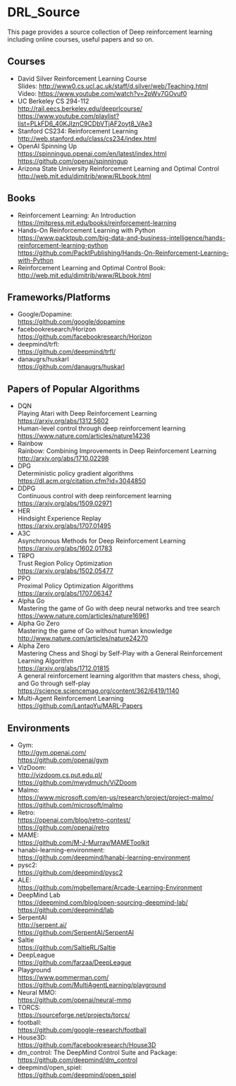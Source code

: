 # DRL_Source
This page provides a source collection of Deep reinforcement learning including online courses, useful papers and so on.
## Courses
* David Silver Reinforcement Learning Course <br>
Slides: http://www0.cs.ucl.ac.uk/staff/d.silver/web/Teaching.html<br>
Video: https://www.youtube.com/watch?v=2pWv7GOvuf0
* UC Berkeley CS 294-112<br>
http://rail.eecs.berkeley.edu/deeprlcourse/<br>
https://www.youtube.com/playlist?list=PLkFD6_40KJIznC9CDbVTjAF2oyt8_VAe3<br>
* Stanford CS234: Reinforcement Learning<br>
http://web.stanford.edu/class/cs234/index.html<br>
* OpenAI Spinning Up<br>
https://spinningup.openai.com/en/latest/index.html<br>
https://github.com/openai/spinningup<br>
* Arizona State University Reinforcement Learning and Optimal Control<br>
http://web.mit.edu/dimitrib/www/RLbook.html
## Books
* Reinforcement Learning: An Introduction<br>
https://mitpress.mit.edu/books/reinforcement-learning<br>
* Hands-On Reinforcement Learning with Python<br>
https://www.packtpub.com/big-data-and-business-intelligence/hands-reinforcement-learning-python<br>
https://github.com/PacktPublishing/Hands-On-Reinforcement-Learning-with-Python<br>
* Reinforcement Learning and Optimal Control Book:<br>
http://web.mit.edu/dimitrib/www/RLbook.html<br>
## Frameworks/Platforms
* Google/Dopamine:<br>
https://github.com/google/dopamine<br>
* facebookresearch/Horizon<br>
https://github.com/facebookresearch/Horizon <br>
* deepmind/trfl:<br>
https://github.com/deepmind/trfl/ <br>
* danaugrs/huskarl<br>
https://github.com/danaugrs/huskarl
## Papers of Popular Algorithms
* DQN<br>
Playing Atari with Deep Reinforcement Learning<br>
https://arxiv.org/abs/1312.5602<br>
Human-level control through deep reinforcement learning<br>
https://www.nature.com/articles/nature14236<br>
* Rainbow<br>
Rainbow: Combining Improvements in Deep Reinforcement Learning<br>
http://arxiv.org/abs/1710.02298<br>
* DPG<br>
Deterministic policy gradient algorithms<br>
	https://dl.acm.org/citation.cfm?id=3044850<br>
* DDPG<br>
Continuous control with deep reinforcement learning<br>
https://arxiv.org/abs/1509.02971<br>
* HER <br>
Hindsight Experience Replay<br>
	https://arxiv.org/abs/1707.01495<br>
* A3C<br>
Asynchronous Methods for Deep Reinforcement Learning<br>
https://arxiv.org/abs/1602.01783<br>
* TRPO<br>
Trust Region Policy Optimization <br>
https://arxiv.org/abs/1502.05477<br>
* PPO<br>
Proximal Policy Optimization Algorithms <br>
https://arxiv.org/abs/1707.06347<br>
* Alpha Go<br>
Mastering the game of Go with deep neural networks and tree search<br>
	https://www.nature.com/articles/nature16961<br>
* Alpha Go Zero<br>
Mastering the game of Go without human knowledge<br>
http://www.nature.com/articles/nature24270<br>
* Alpha Zero<br>
Mastering Chess and Shogi by Self-Play with a General Reinforcement Learning Algorithm<br>
https://arxiv.org/abs/1712.01815<br>
A general reinforcement learning algorithm that masters chess, shogi, and Go through self-play<br>
https://science.sciencemag.org/content/362/6419/1140<br>
* Multi-Agent Reinforcement Learning<br>
https://github.com/LantaoYu/MARL-Papers<br>

## Environments
* Gym: <br>
http://gym.openai.com/<br>
https://github.com/openai/gym<br>
* VizDoom: <br>
http://vizdoom.cs.put.edu.pl/<br>
https://github.com/mwydmuch/ViZDoom<br>
* Malmo: <br>
https://www.microsoft.com/en-us/research/project/project-malmo/<br>
https://github.com/microsoft/malmo<br>
* Retro: <br>
https://openai.com/blog/retro-contest/<br>
https://github.com/openai/retro<br>
* MAME: <br>
https://github.com/M-J-Murray/MAMEToolkit<br>
* hanabi-learning-environment: <br>
https://github.com/deepmind/hanabi-learning-environment<br>
* pysc2: <br>
https://github.com/deepmind/pysc2<br>
* ALE:<br>
https://github.com/mgbellemare/Arcade-Learning-Environment<br>
* DeepMind Lab<br>
https://deepmind.com/blog/open-sourcing-deepmind-lab/<br>
https://github.com/deepmind/lab<br>
* SerpentAI<br>
http://serpent.ai/<br>
https://github.com/SerpentAI/SerpentAI<br>
* Saltie<br>
https://github.com/SaltieRL/Saltie<br>
* DeepLeague<br>
https://github.com/farzaa/DeepLeague<br>
* Playground<br>
https://www.pommerman.com/<br>
https://github.com/MultiAgentLearning/playground<br>
* Neural MMO: <br>
https://github.com/openai/neural-mmo<br>
* TORCS:<br>
https://sourceforge.net/projects/torcs/<br>
* football:<br>
https://github.com/google-research/football<br>
* House3D:<br>
https://github.com/facebookresearch/House3D<br>
* dm_control: The DeepMind Control Suite and Package:<br>
https://github.com/deepmind/dm_control<br>
* deepmind/open_spiel:<br>
https://github.com/deepmind/open_spiel<br>
